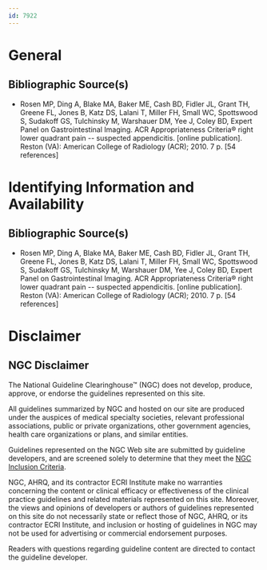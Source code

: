 ```yaml
---
id: 7922
---
```


# General

## Bibliographic Source(s)

- Rosen MP, Ding A, Blake MA, Baker ME, Cash BD, Fidler JL, Grant TH, Greene FL, Jones B, Katz DS, Lalani T, Miller FH, Small WC, Spottswood S, Sudakoff GS, Tulchinsky M, Warshauer DM, Yee J, Coley BD, Expert Panel on Gastrointestinal Imaging. ACR Appropriateness Criteria® right lower quadrant pain -- suspected appendicitis. [online publication]. Reston (VA): American College of Radiology (ACR); 2010. 7 p. [54 references]

# Identifying Information and Availability

## Bibliographic Source(s)

- Rosen MP, Ding A, Blake MA, Baker ME, Cash BD, Fidler JL, Grant TH, Greene FL, Jones B, Katz DS, Lalani T, Miller FH, Small WC, Spottswood S, Sudakoff GS, Tulchinsky M, Warshauer DM, Yee J, Coley BD, Expert Panel on Gastrointestinal Imaging. ACR Appropriateness Criteria® right lower quadrant pain -- suspected appendicitis. [online publication]. Reston (VA): American College of Radiology (ACR); 2010. 7 p. [54 references]

# Disclaimer

## NGC Disclaimer

The National Guideline Clearinghouse™ (NGC) does not develop, produce, approve, or endorse the guidelines represented on this site.

All guidelines summarized by NGC and hosted on our site are produced under the auspices of medical specialty societies, relevant professional associations, public or private organizations, other government agencies, health care organizations or plans, and similar entities.

Guidelines represented on the NGC Web site are submitted by guideline developers, and are screened solely to determine that they meet the [NGC Inclusion Criteria](/help-and-about/summaries/inclusion-criteria).

NGC, AHRQ, and its contractor ECRI Institute make no warranties concerning the content or clinical efficacy or effectiveness of the clinical practice guidelines and related materials represented on this site. Moreover, the views and opinions of developers or authors of guidelines represented on this site do not necessarily state or reflect those of NGC, AHRQ, or its contractor ECRI Institute, and inclusion or hosting of guidelines in NGC may not be used for advertising or commercial endorsement purposes.

Readers with questions regarding guideline content are directed to contact the guideline developer.

